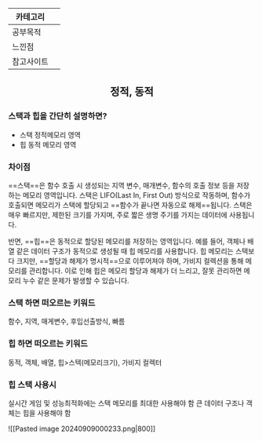 
| 카테고리  |     |
| ----- | --- |
| 공부목적  |     |
| 느낀점   |     |
| 참고사이트 |     |
## <center>정적, 동적</center>
### 스택과 힙을 간단히 설명하면?
* 스택 정적메모리 영역 
* 힙 동적 메모리 영역
### 차이점
==스택==은 함수 호출 시 생성되는 지역 변수, 매개변수, 함수의 호출 정보 등을 저장하는 메모리 영역입니다. 
스택은 LIFO(Last In, First Out) 방식으로 작동하며, 함수가 호출되면 메모리가 스택에 할당되고 ==함수가 끝나면 자동으로 해제==됩니다. 스택은 매우 빠르지만, 제한된 크기를 가지며, 주로 짧은 생명 주기를 가지는 데이터에 사용됩니다.

반면, ==힙==은 동적으로 할당된 메모리를 저장하는 영역입니다. 
예를 들어, 객체나 배열 같은 데이터 구조가 동적으로 생성될 때 힙 메모리를 사용합니다. 
힙 메모리는 스택보다 크지만, ==할당과 해제가 명시적==으로 이루어져야 하며, 가비지 컬렉션을 통해 메모리를 관리합니다. 
이로 인해 힙은 메모리 할당과 해제가 더 느리고, 잘못 관리하면 메모리 누수 같은 문제가 발생할 수 있습니다.
### **스택 하면 떠오르는 키워드**
함수, 지역, 매게변수, 후입선출방식, 빠름 
### 힙 하면 떠오르는 키워드
 동적, 객체, 배열, 힙>스텍(메모리크기), 가비지 컬렉터
### 힙 스택 사용시
실시간 게임 및 성능최적화에는 스택 메모리를 최대한 사용해야 함
큰 데이터 구조나 객체는 힙을 사용해야 함

![[Pasted image 20240909000233.png|800]]

